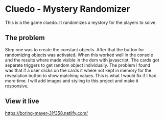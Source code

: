 # Cluedo - Mystery Randomizer

This is a the game cluedo. It randomizes a mystory for the players to solve.

## The problem

Step one was to create the constant objects. After that the button for randomizing objects was activated. When this worked well in the console and the results where made visible in the dom with javascript. The cards got separate triggers to get random object individually. The problem I found was that if a user clicks on the cards it where not kept in memory for the revealation button to show matching values. This is what I would fix if I had more time. I will add images and styling to this project and make it responsive.

## View it live

https://boring-mayer-31f358.netlify.com/

